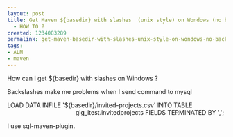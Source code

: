 ```yaml
---
layout: post
title: Get Maven ${basedir} with slashes  (unix style) on Wondows (no back slashes)
  - HOW TO ?
created: 1234083289
permalink: get-maven-basedir-with-slashes-unix-style-on-wondows-no-back-slashes-how-to
tags:
- ALM
- maven
---
```

<p>How can I get ${basedir} with slashes on Windows ?</p><p>Backslashes make me problems when I send command to mysql</p><p>LOAD DATA INFILE '${basedir}/invited-projects.csv' INTO TABLE<br />&nbsp;&nbsp;&nbsp; &nbsp;&nbsp;&nbsp; &nbsp;&nbsp;&nbsp; &nbsp;&nbsp;&nbsp; &nbsp;&nbsp;&nbsp; &nbsp;&nbsp;&nbsp; &nbsp;&nbsp;&nbsp; &nbsp;&nbsp;&nbsp; &nbsp;&nbsp;&nbsp; &nbsp;&nbsp;&nbsp; glg_itest.invitedprojects FIELDS TERMINATED BY ',';</p><p>I use sql-maven-plugin.</p><p>&nbsp;</p><p>&nbsp;</p>
